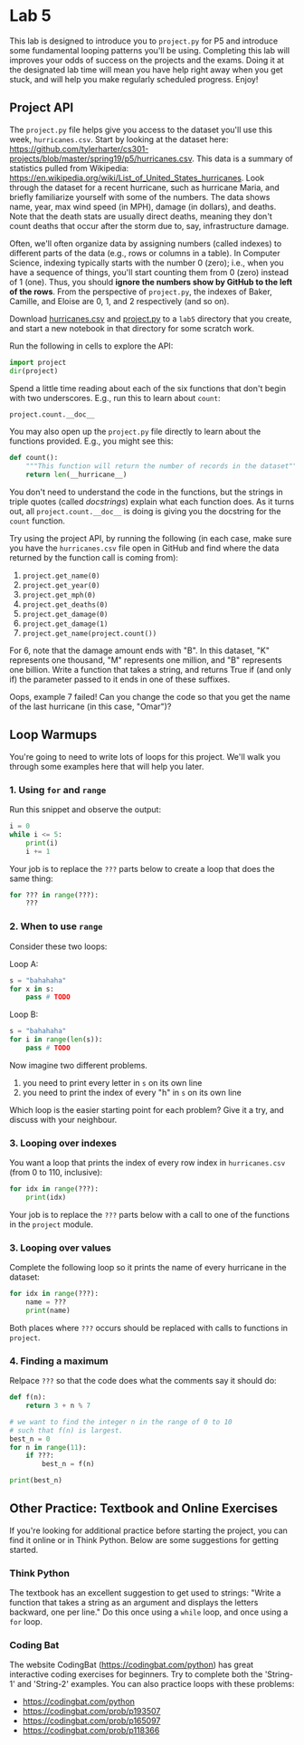 # Lab 5

This lab is designed to introduce you to `project.py` for P5 and
introduce some fundamental looping patterns you'll be using.
Completing this lab will improves your odds of success on the projects
and the exams. Doing it at the designated lab time will mean you have
help right away when you get stuck, and will help you make regularly
scheduled progress. Enjoy!

## Project API

The `project.py` file helps give you access to the dataset you'll use
this week, `hurricanes.csv`.  Start by looking at the dataset here:
https://github.com/tylerharter/cs301-projects/blob/master/spring19/p5/hurricanes.csv.
This data is a summary of statistics pulled from Wikipedia:
https://en.wikipedia.org/wiki/List_of_United_States_hurricanes.  Look
through the dataset for a recent hurricane, such as hurricane Maria,
and briefly familiarize yourself with some of the numbers.  The data
shows name, year, max wind speed (in MPH), damage (in dollars), and
deaths.  Note that the death stats are usually direct deaths, meaning
they don't count deaths that occur after the storm due to, say,
infrastructure damage.

Often, we'll often organize data by assigning numbers (called indexes)
to different parts of the data (e.g., rows or columns in a table). In
Computer Science, indexing typically starts with the number 0 (zero);
i.e., when you have a sequence of things, you'll start counting them
from 0 (zero) instead of 1 (one).  Thus, you should **ignore the
numbers show by GitHub to the left of the rows**.  From the
perspective of `project.py`, the indexes of Baker, Camille, and Eloise
are 0, 1, and 2 respectively (and so on).

Download
[hurricanes.csv](https://github.com/tylerharter/cs301-projects/blob/master/spring19/p5/hurricanes.csv)
and
[project.py](https://github.com/tylerharter/cs301-projects/blob/master/spring19/p5/project.py)
to a `lab5` directory that you create, and start a new notebook in
that directory for some scratch work.

Run the following in cells to explore the API:

```python
import project
dir(project)
```

Spend a little time reading about each of the six functions that don't
begin with two underscores.  E.g., run this to learn about `count`:

```python
project.count.__doc__
```

You may also open up the `project.py` file directly to learn about the functions provided.  E.g., you might see this:

```python
def count():
    """This function will return the number of records in the dataset"""
    return len(__hurricane__)
```

You don't need to understand the code in the functions, but the
strings in triple quotes (called *docstrings*) explain what each
function does.  As it turns out, all `project.count.__doc__` is doing
is giving you the docstring for the `count` function.

Try using the project API, by running the following (in each case,
make sure you have the `hurricanes.csv` file open in GitHub and find
where the data returned by the function call is coming from):

1. `project.get_name(0)`
2. `project.get_year(0)`
3. `project.get_mph(0)`
4. `project.get_deaths(0)`
5. `project.get_damage(0)`
6. `project.get_damage(1)`
7. `project.get_name(project.count())`

For 6, note that the damage amount ends with "B".  In this dataset,
"K" represents one thousand, "M" represents one million, and "B"
represents one billion.  Write a function that takes a string, and
returns True if (and only if) the parameter passed to it ends in one
of these suffixes.

Oops, example 7 failed!  Can you change the code so that you get the
name of the last hurricane (in this case, "Omar")?

## Loop Warmups

You're going to need to write lots of loops for this project.  We'll
walk you through some examples here that will help you later.

### 1. Using `for` and `range`

Run this snippet and observe the output:

```python
i = 0
while i <= 5:
    print(i)
    i += 1
```

Your job is to replace the `???` parts below to create a loop that
does the same thing:

```python
for ??? in range(???):
    ???
```

### 2. When to use `range`

Consider these two loops:

Loop A:

```python
s = "bahahaha"
for x in s:
    pass # TODO
```

Loop B:

```python
s = "bahahaha"
for i in range(len(s)):
    pass # TODO
```

Now imagine two different problems.
1. you need to print every letter in `s` on its own line
2. you need to print the index of every "h" in `s` on its own line

Which loop is the easier starting point for each problem?  Give it a
try, and discuss with your neighbour.

### 3. Looping over indexes

You want a loop that prints the index of every row index in `hurricanes.csv`
(from 0 to 110, inclusive):

```python
for idx in range(???):
    print(idx)
```

Your job is to replace the `???` parts below with a call to one of the
functions in the `project` module.

### 3. Looping over values

Complete the following loop so it prints the name of every hurricane
in the dataset:

```python
for idx in range(???):
    name = ???
    print(name)
```

Both places where `???` occurs should be replaced with calls to
functions in `project`.

### 4. Finding a maximum

Relpace `???` so that the code does what the comments say it should
do:

```python
def f(n):
    return 3 + n % 7

# we want to find the integer n in the range of 0 to 10
# such that f(n) is largest.
best_n = 0
for n in range(11):
    if ???:
        best_n = f(n)

print(best_n)
```

## Other Practice: Textbook and Online Exercises

If you're looking for additional practice before starting the project,
you can find it online or in Think Python.  Below are some suggestions
for getting started.

### Think Python

The textbook has an excellent suggestion to get used to strings:
"Write a function that takes a string as an argument and displays the
letters backward, one per line."  Do this once using a `while` loop,
and once using a `for` loop.

### Coding Bat

The website CodingBat (https://codingbat.com/python) has great
interactive coding exercises for beginners. Try to complete both the
'String-1' and 'String-2' examples.  You can also practice loops with
these problems:

 * https://codingbat.com/python
 * https://codingbat.com/prob/p193507
 * https://codingbat.com/prob/p165097
 * https://codingbat.com/prob/p118366
